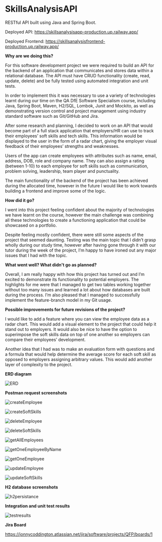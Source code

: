 # SkillsAnalysisAPI
RESTful API built using Java and Spring Boot.

Deployed API: https://skillsanalysisapp-production.up.railway.app/

Deployed Frontend: https://skillsanalysisfrontend-production.up.railway.app/

**Why are we doing this?**

For this software development project we were required to build an API for the backend of an application that communicates and stores data within a relational database. The API must have CRUD functionality (create, read, update, delete) and be fully tested using automated integration and unit tests. 

In order to implement this it was necessary to use a variety of technologies learnt during our time on the QA DfE Software Specialism course, including Java, Spring Boot, Maven, H2/SQL, Lombok, Junit and Mockito, as well as demonstrating version control and project management using industry standard software such as Git/GitHub and Jira. 

After some research and planning, I decided to work on an API that would become part of a full stack application that employers/HR can use to track their employees’ soft skills and tech skills. This information would be displayed to the user in the form of a radar chart, giving the employer visual feedback of their employees’ strengths and weaknesses. 

Users of the app can create employees with attributes such as name, email, address, DOB, role and company name. They can also assign a rating (between 1-10) to each employee for soft skills such as communication, problem solving, leadership, team player and punctuality. 

The main functionality of the backend of the project has been achieved during the allocated time, however in the future I would like to work towards building a frontend and improve some of the logic. 

**How did it go?**

I went into this project feeling confident about the majority of technologies we have learnt on the course, however the main challenge was combining all these technologies to create a functioning application that could be showcased on a portfolio.

Despite feeling mostly confident, there were still some aspects of the project that seemed daunting. Testing was the main topic that I didn’t grasp wholly during our study time, however after having gone through it with our tutor during the week of the project, I’m happy to have ironed out any major issues that I had with the topic.

**What went well? What didn't go as planned?**

Overall, I am really happy with how this project has turned out and I’m excited to demonstrate its functionality to potential employers. The highlights for me were that I managed to get two tables working together without too many issues and learned a lot about how databases are built during the process. I’m also pleased that I managed to successfully implement the feature-branch model in my Git usage.

**Possible improvements for future revisions of the project?**

I would like to add a feature where you can view the employee data as a radar chart. This would add a visual element to the project that could help it stand out to employers. It would also be nice to have the option to superimpose the soft skills data on top of one another so employers can compare their employees’ development. 

Another idea that I had was to make an evaluation form with questions and a formula that would help determine the average score for each soft skill as opposed to employers assigning arbitrary values. This would add another layer of complexity to the project. 

**ERD diagram**

![ERD](https://i.postimg.cc/sDpRT6py/ERD-diagram.png)

**Postman request screenshots**

![createEmployee](https://i.postimg.cc/x1rrgFyP/create-employee.png)

![createSoftSkills](https://i.postimg.cc/cHk23DLw/create-soft-Skills.png)

![deleteEmployee](https://i.postimg.cc/d1VgLMwJ/delete-employee.png)

![deleteSoftSkills](https://i.postimg.cc/2yqJ741J/delete-soft-Skills.png)

![getAllEmployees](https://i.postimg.cc/02wF60RK/get-All-employees.png)

![getOneEmployeeByName](https://i.postimg.cc/pV73X17t/get-One-By-Name-employee.png)

![getOneEmployee](https://i.postimg.cc/wMSrf7JB/get-One-employee.png)

![updateEmployee](https://i.postimg.cc/9QHSywC8/update-Employee-employee.png)

![updateSoftSkills](https://i.postimg.cc/SxLPdQKy/update-Soft-Skills-soft-Skills.png)

**H2 database screenshots**

![h2persistance](https://i.postimg.cc/ZqZGzBQB/h2-proof.png)

**Integration and unit test results**

![testresults](https://i.postimg.cc/Z56GQFwz/tests-proof.png)

**Jira Board**

https://jonnycoddington.atlassian.net/jira/software/projects/QFP/boards/1

